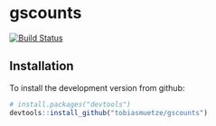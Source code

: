 # gscounts

[![Build Status](https://travis-ci.org/tobiasmuetze/gscounts.svg?branch=master)](https://travis-ci.org/tobiasmuetze/gscounts)

## Installation

To install the development version from github:

```R
# install.packages("devtools")
devtools::install_github("tobiasmuetze/gscounts")
```
